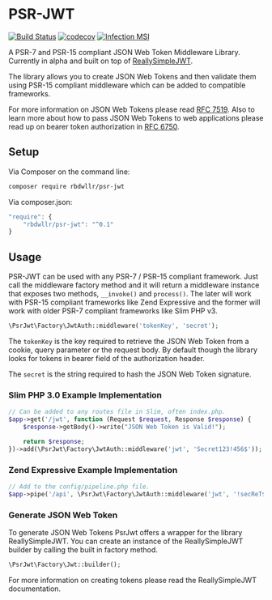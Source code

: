 # PSR-JWT
[![Build Status](https://travis-ci.org/RobDWaller/psr-jwt.svg?branch=master)](https://travis-ci.org/RobDWaller/psr-jwt) [![codecov](https://codecov.io/gh/RobDWaller/psr-jwt/branch/master/graph/badge.svg)](https://codecov.io/gh/RobDWaller/psr-jwt) [![Infection MSI](https://badge.stryker-mutator.io/github.com/RobDWaller/psr-jwt/master)](https://infection.github.io)

A PSR-7 and PSR-15 compliant JSON Web Token Middleware Library. Currently in alpha and built on top of [ReallySimpleJWT](https://github.com/RobDWaller/ReallySimpleJWT).

The library allows you to create JSON Web Tokens and then validate them using PSR-15 compliant middleware which can be added to compatible frameworks.

For more information on JSON Web Tokens please read [RFC 7519](https://tools.ietf.org/html/rfc7519). Also to learn more about how to pass JSON Web Tokens to web applications please read up on bearer token authorization in [RFC 6750](https://tools.ietf.org/html/rfc6750).

## Setup

Via Composer on the command line:

```bash
composer require rbdwllr/psr-jwt
```

Via composer.json:

```javascript
"require": {
    "rbdwllr/psr-jwt": "^0.1"
}
```

## Usage

PSR-JWT can be used with any PSR-7 / PSR-15 compliant framework. Just call the middleware factory method and it will return a middleware instance that exposes two methods, `__invoke()` and `process()`. The later will work with PSR-15 compliant frameworks like Zend Expressive and the former will work with older PSR-7 compliant frameworks like Slim PHP v3.

```php
\PsrJwt\Factory\JwtAuth::middleware('tokenKey', 'secret');
```

The `tokenKey` is the key required to retrieve the JSON Web Token from a cookie, query parameter or the request body. By default though the library looks for tokens in bearer field of the authorization header.

The `secret` is the string required to hash the JSON Web Token signature.

### Slim PHP 3.0 Example Implementation

```php
// Can be added to any routes file in Slim, often index.php.
$app->get('/jwt', function (Request $request, Response $response) {
    $response->getBody()->write("JSON Web Token is Valid!");

    return $response;
})->add(\PsrJwt\Factory\JwtAuth::middleware('jwt', 'Secret123!456$'));
```

### Zend Expressive Example Implementation

```php
// Add to the config/pipeline.php file.
$app->pipe('/api', \PsrJwt\Factory\JwtAuth::middleware('jwt', '!secReT$123*'));
```

### Generate JSON Web Token

To generate JSON Web Tokens PsrJwt offers a wrapper for the library ReallySimpleJWT. You can create an instance of the ReallySimpleJWT builder by calling the built in factory method.

```php
\PsrJwt\Factory\Jwt::builder();
```

For more information on creating tokens please read the ReallySimpleJWT documentation.
